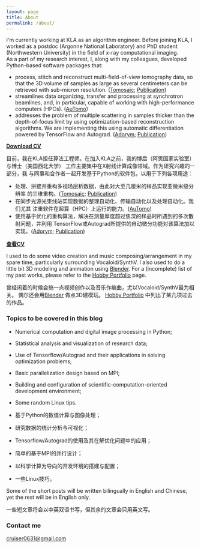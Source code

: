 ```yaml
---
layout: page
title: About
permalink: /about/
---
```


I'm currently working at KLA as an algorithm engineer. Before joining KLA,
I worked as a postdoc (Argonne National Laboratory) and PhD student (Northwestern University)
in the field of x-ray computational imaging.  
As a part of my research interest, I, along with my colleagues,
developed Python-based software packages that:
- process, stitch and reconstruct multi-field-of-view tomography data,
  so that the 3D volume of samples as large as several centimeters can be
  retrieved with sub-micron resolution. ([Tomosaic](https://github.com/mdw771/tomosaic2.git); [Publication](https://journals.iucr.org/s/issues/2018/05/00/il5010/)) 
- streamlines data organizing, transfer and processing at synchrotron beamlines,
  and, in particular, capable of working with high-performance computers (HPCs). ([AuTomo](https://github.com/decarlof/automo))
- addresses the problem of multiple scattering in samples thicker than the depth-of-focus
  limit by using optimization-based reconstruction algorithms. We are implementing
  this using automatic differentiation powered by TensorFlow and Autograd. ([Adorym](https://github.com/mdw771/adorym); [Publication](https://www.osapublishing.org/oe/fulltext.cfm?uri=oe-29-7-10000&id=449265))

[**Download CV**](https://github.com/mdw771/mdw771.github.io/blob/master/resources/cv_mingdu.pdf)

目前，我在KLA担任算法工程师。在加入KLA之前，我的博后（阿贡国家实验室）与博士（美国西北大学）
工作主要集中在X射线计算成像领域。作为研究兴趣的一部分，我
与同事和合作者一起开发基于Python的软件包，以用于下列各项用途：
- 处理、拼接并重构多视场层析数据，由此对大至几厘米的样品实现亚微米级分辨率
  的三维重构。([Tomosaic](https://github.com/mdw771/tomosaic2.git); [Publication](https://journals.iucr.org/s/issues/2018/05/00/il5010/))
- 在同步光源光束线站实现数据的整理自动化、传输自动化以及处理自动化。我们尤其
  注重软件在超算（HPC）上运行的能力。([AuTomo](https://github.com/decarlof/automo))
- 使用基于优化的重构算法，解决在测量厚度超过焦深的样品时所遇到的多次散射问题，并利用
  TensorFlow或Autograd所提供的自动微分功能对该算法加以实现。([Adorym](https://github.com/mdw771/adorym); [Publication](https://arxiv.org/abs/1905.10433))

[**查看CV**](https://github.com/mdw771/mdw771.github.io/blob/master/resources/cv_mingdu.pdf)

I used to do some video creation and music composing/arrangement in my spare time,
particularly surrounding Vocaloid/SynthV.
I also used to do a little bit 3D modeling and animation using [Blender](https://www.blender.org/).
For a (incomplete) list of my past works, please refer to the [Hobby Portfolio](https://mdw771.github.io/portfolio/) page. 

曾经闲着的时候会搞一点视频创作以及音乐作编曲，尤以Vocaloid/SynthV最为相关。
偶尔还会用[Blender](https://www.blender.org/) 做点3D建模玩。
[Hobby Portfolio](https://mdw771.github.io/portfolio/) 中列出了某几项过去的作品。

### Topics to be covered in this blog 

- Numerical computation and digital image processing in Python;
- Statistical analysis and visualization of research data;
- Use of Tensorflow/Autograd and their applications in solving optimization problems;
- Basic parallelization design based on MPI;
- Building and configuration of scientific-computation-oriented development environment;
- Some random Linux tips. 

- 基于Python的数值计算与图像处理；
- 研究数据的统计分析与可视化；
- Tensorflow/Autograd的使用及其在解优化问题中的应用；
- 简单的基于MPI的并行设计；
- 以科学计算为导向的开发环境的搭建与配置；
- 一些Linux技巧。

Some of the short posts will be written bilingually in English and Chinese, yet
the rest will be in English only. 

一些短文章将会以中英双语书写，但其余的文章会只用英文写。

### Contact me

[cruiser0631@gmail.com](mailto:cruiser0631@gmail.com)
